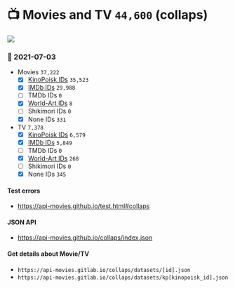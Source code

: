 # :tv: Movies and TV `44,600` (collaps)

<a href="https://API-Movies.github.io"><img src="https://API-Movies.github.io/banner.png?cache"></a>

### :date: 2021-07-03
- Movies `37,222`
  - [x] <a href="https://API-Movies.github.io/collaps/movie_kinopoisk_ids.json">KinoPoisk IDs</a> `35,523`
  - [x] <a href="https://API-Movies.github.io/collaps/movie_imdb_ids.json">IMDb IDs</a> `29,988`
  - [ ] TMDb IDs `0`
  - [x] <a href="https://API-Movies.github.io/collaps/movie_world_art_ids.json">World-Art IDs</a> `8`
  - [ ] Shikimori IDs `0`
  - [x] None IDs `331`
- TV `7,378`
  - [x] <a href="https://API-Movies.github.io/collaps/tv_kinopoisk_ids.json">KinoPoisk IDs</a> `6,579`
  - [x] <a href="https://API-Movies.github.io/collaps/tv_imdb_ids.json">IMDb IDs</a> `5,849`
  - [ ] TMDb IDs `0`
  - [x] <a href="https://API-Movies.github.io/collaps/tv_world_art_ids.json">World-Art IDs</a> `268`
  - [ ] Shikimori IDs `0`
  - [x] None IDs `345`
#### Test errors
- <a href='https://api-movies.github.io/test.html#collaps'>https://api-movies.github.io/test.html#collaps</a>
#### JSON API
- <a href='https://api-movies.github.io/collaps/index.json'>https://api-movies.github.io/collaps/index.json</a>
#### Get details about Movie/TV
- `https://api-movies.gitlab.io/collaps/datasets/[id].json`
- `https://api-movies.gitlab.io/collaps/datasets/kp[kinopoisk_id].json`
